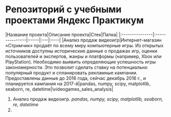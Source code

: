 # Репозиторий с учебными проектами Яндекс Практикум


|Название проекта|Описание проекта|Стек|Папка|
|:---------------|:---------------|:-----|:---|:----|
|Анализ продаж видеоигр|Интернет-магазин «Стримчик» продаёт по всему миру компьютерные игры. Из открытых источников доступны исторические данные о продажах игр, оценки пользователей и экспертов, жанры и платформы (например, Xbox или PlayStation). Необходимо выявить определяющие успешность игры закономерности. Это позволит сделать ставку на потенциально популярный продукт и спланировать рекламные кампании. Предоставлены данные до 2016 года, сейчас декабрь 2016 г., и планируется кампания на 2017-й|pandas, numpy, scipy, matplotlib, seaborn, re, datetime|\videogames_sales_analysis|


1. Анализ продаж видеоигр. *pandas, numpy, scipy, matplotlib, seaborn, re, datetime*
2. 
